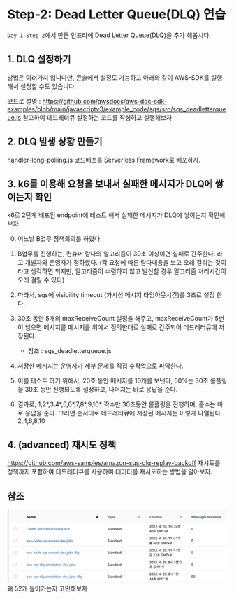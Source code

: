 # Step-2: Dead Letter Queue(DLQ) 연습

`Day 1-Step 2`에서 만든 인프라에 Dead Letter Queue(DLQ)을 추가 해봅시다.
## 1. DLQ 설정하기 

방법은 여러가지 입니다만, 콘솔에서 설정도 가능하고 아래와 같이 AWS-SDK를 실행해서 설정할 수도 있습니다.

코드로 설명 : 
https://github.com/awsdocs/aws-doc-sdk-examples/blob/main/javascriptv3/example_code/sqs/src/sqs_deadletterqueue.js
참고하여 데드레터큐 설정하는 코드를 작성하고 실행해보자 

## 2. DLQ 발생 상황 만들기
handler-long-polling.js
코드배포를 Serverless Framework로 배포하자.

## 3. k6를 이용해 요청을 보내서 실패한 메시지가 DLQ에 쌓이는지 확인
k6로 2단계 배포된 endpoint에 테스트 해서 실패한 메시지가 DLQ에 쌓이는지 확인해보자

0. 어느날 B업무 정책회의를 하였다.

1. B업무를 진행하는, 컨슈머 람다의 알고리즘이 30초 이상이면 실패로 간주한다. 라고 개발자와 운영자가 정하였다.
    (각 요청에 따른 람다내용을 보고 오래 걸리는 것이라고 생각하면 되지만, 알고리즘이 수렴하지 않고 발산할 경우 알고리즘 처리시간이 오래 걸릴 수 있다)

2. 따라서, sqs에 visibility timeout (가시성 메시지 타임아웃시간)를 3초로 설정 한다. 

3. 30초 동안 5개의 maxReceiveCount 설정을 해주고, maxReceiveCount가 5번이 넘으면 메시지를 메시지를 위에서 정의한대로 실패로 간주되어 데드레터큐에 저장된다.
    - 참조 : sqs_deadletterqueue.js

4. 저장한 메시지는 운영자가 세부 문제를 직접 수작업으로 파악한다. 

5. 이를 테스트 하기 위해서, 20초 동안 메시지를 10개를 보낸다, 50%는 30초 롤폴링을 30초 동안 진행되도록 설정하고, 나머지는 바로 응답을 준다.

6. 결과로, 1,2*,3,4*,5,6*,7,8*,9,10* 짝수만 30초동안 롤폴링을 진행하며, 홀수는 바로 응답을 준다.
 그러면 순서대로 데드레터큐에 저장된 메시지는 이렇게 나열된다.
 2,4,6,8,10


## 4. (advanced) 재시도 정책
https://github.com/aws-samples/amazon-sqs-dlq-replay-backoff
재시도를 정책까지 포함하여 데드레터큐를 사용하여 데이터를 재시도하는 방법을 알아보자.



## 참조 
![img](dlq_img.png)
왜 52개 들어가는지 고민해보자 